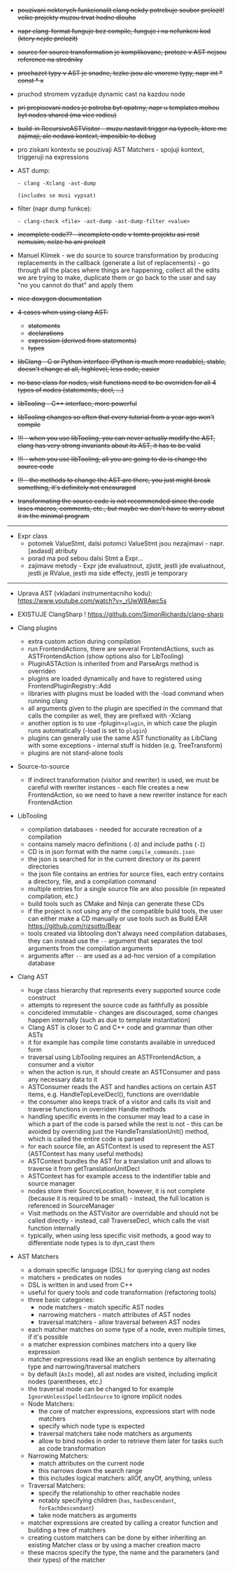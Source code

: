 - ~~pouzivani nekterych funkcionalit clang nekdy potrebuje soubor prelozit! velke projekty muzou trvat hodne dlouho~~

- ~~napr clang-format funguje bez compile, funguje i na nefunkcni kod (ktery nejde prelozit)~~

- ~~source for source transformation je komplikovane, protoze v AST nejsou reference na stredniky~~

- ~~prochazet typy v AST je snadne, tezke jsou ale vnorene typy, napr int * const * x~~

- pruchod stromem vyzaduje dynamic cast na kazdou node 

- ~~pri prepisovani nodes je potreba byt opatrny, napr u templates mohou byt nodes shared (ma vice rodicu)~~

- ~~build-in RecursiveASTVisitor - muzu nastavit trigger na typech, ktere me zajimaji, ale nedava kontext, imposible to debug~~

- pro ziskani kontextu se pouzivaji AST Matchers - spojuji kontext, triggeruji na expressions

- AST dump:

  ```
  - clang -Xclang -ast-dump
  
  (includes se musi vypsat)
  ```

  

- filter (napr dump funkce):

  ```
  - clang-check <file> -ast-dump -ast-dump-filter <value>
  
  ```

- ~~incomplete code?? - incomplete code v tomto projektu asi resit nemusim, nelze ho ani prelozit~~

- Manuel Klimek - we do source to source transformation by producing replacements in the callback (generate a list of replacements) - go through all the places where things are happening, collect all the edits we are trying to make, duplicate them or go back to the user and say "no you cannot do that" and apply them
- ~~nice doxygen documentation~~
- ~~4 cases when using clang AST:~~
  
  - ~~statements~~
  - ~~declarations~~
  - ~~expression (derived from statements)~~
  - ~~types~~
- ~~libClang - C or Python interface (Python is much more readable), stable, doesn't change at all, highlevel, less code, easier~~
- ~~no base class for nodes, visit functions need to be overriden for all 4 types of nodes (statements, decl, ...)~~
- ~~libTooling - C++ interface, more powerful~~
- ~~libTooling changes so often that every tutorial from a year ago won't compile~~

- ~~!!! - when you use libTooling, you can never actually modify the AST, clang has very strong invariants about its AST, it has to be valid~~

- ~~!!! - when you use libTooling, all you are going to do is change the source code~~

- ~~!!! - the methods to change the AST are there, you just might break something, it's definitely not encouraged~~


- ~~transformating the source code is not recommended since the code loses macros, comments, etc., but maybe we don't have to worry about it in the minimal program~~

------------------------

- Expr class 
   - potomek ValueStmt, dalsi potomci ValueStmt jsou nezajimavi - napr. [asdasd] atributy
   - porad ma pod sebou dalsi Stmt a Expr...
  - zajimave metody - Expr jde evaluatnout, zjistit, jestli jde evaluatnout, jestli je RValue, jestli ma side effecty, jestli je temporary

------------------------

- Uprava AST (vkladani instrumentacniho kodu): https://www.youtube.com/watch?v=_rUwW8Awc5s
- EXISTUJE ClangSharp ! https://github.com/SimonRichards/clang-sharp

- Clang plugins

  - extra custom action during compilation
  - run FrontendActions, there are several FrontendActions, such as ASTFrontendAction (show options also for LibTooling)
  - PluginASTAction is inherited from and ParseArgs method is overriden
  - plugins are loaded dynamically and have to registered using FrontendPluginRegistry::Add
  - libraries with plugins must be loaded with the -load command when running clang
  - all arguments given to the plugin are specified in the command that calls the compiler as well, they are prefixed with -Xclang
  - another option is to use -fplugin=`plugin`, in which case the plugin runs automatically (-load is set to `plugin`)
  - plugins can generally use the same AST functionality as LibClang with some exceptions - internal stuff is hidden (e.g. TreeTransform)
  - plugins are not stand-alone tools
- Source-to-source

  - If indirect transformation (visitor and rewriter) is used, we must be careful with rewriter instances - each file creates a new FrontendAction, so we need to have a new rewriter instance for each FrontendAction
- LibTooling

  - compilation databases - needed for accurate recreation of a compilation
  - contains namely macro definitions (`-D`) and include paths (`-I`)
  - CD is in json format with the name `compile_commands.json`
  - the json is searched for in the current directory or its parent directories
  - the json file contains an entries for source files, each entry contains a directory, file, and a compilation command
  - multiple entries for a single source file are also possible (in repeated compilation, etc.)
  - build tools such as CMake and Ninja can generate these CDs
  - if the project is not using any of the compatible build tools, the user can either make a CD manually or use tools such as Build EAR https://github.com/rizsotto/Bear
  - tools created via libtooling don't always need compilation databases, they can instead use the `--` argument that separates the tool arguments from the compilation arguments
  - arguments after `--` are used as a ad-hoc version of a compilation database
- Clang AST

  - huge class hierarchy that represents every supported source code construct
  - attempts to represent the source code as faithfully as possible
  - concidered immutable - changes are discouraged, some changes happen internally (such as due to template instantiation)
  - Clang AST is closer to C and C++ code and grammar than other ASTs
  - it for example has compile time constants available in unreduced form
  - traversal using LibTooling requires an ASTFrontendAction, a consumer and a visitor
  - when the action is run, it should create an ASTConsumer and pass any necessary data to it
  - ASTConsumer reads the AST and handles actions on certain AST items, e.g. HandleTopLevelDecl(), functions are overridable
  - the consumer also keeps track of a visitor and calls its visit and traverse functions in overriden Handle methods
  - handling specific events in the consumer may lead to a case in which a part of the code is parsed while the rest is not - this can be avoided by overriding just the HandleTranslationUnit() method, which is called the entire code is parsed
  - for each source file, an ASTContext is used to represent the AST (ASTContext has many useful methods)
  - ASTContext bundles the AST for a translation unit and allows to traverse it from getTranslationUnitDecl
  - ASTContext has for example access to the indentifier table and source manager
  - nodes store their SourceLocation, however, it is not complete (because it is required to be small) - instead, the full location is referenced in SourceManager
  - Visit methods on the ASTVisitor are overridable and should not be called directly - instead, call TraverseDecl, which calls the visit function internally
  - typically, when using less specific visit methods, a good way to differentiate node types is to dyn_cast them
- AST Matchers
  - a domain specific language (DSL) for querying clang ast nodes
  - matchers = predicates on nodes
  - DSL is written in and used from C++
  - useful for query tools and code transformation (refactoring tools)
  - three basic categories:
    - node matchers - match specific AST nodes
    - narrowing matchers - match attributes of AST nodes
    - traversal matchers - allow traversal between AST nodes
  - each matcher matches on some type of a node, even multiple times, if it's possible
  - a matcher expression combines matchers into a query like expression
  - matcher expressions read like an english sentence by alternating type and narrowing/traversal matchers
  - by default (`AsIs` mode), all ast nodes are visited, including implicit nodes (parentheses, etc.)
  - the traversal mode can be changed to for example `IgnoreUnlessSpelledInSource` to ignore implicit nodes
  - Node Matchers:
    - the core of matcher expressions, expressions start with node matchers
    - specify which node type is expected
    - traversal matchers take node matchers as arguments
    - allow to bind nodes in order to retrieve them later for tasks such as code transformation
  - Narrowing Matchers:
    - match attributes on the current node
    - this narrows down the search range
    - this includes logical matchers: allOf, anyOf, anything, unless
  - Traversal Matchers:
    - specify the relationship to other reachable nodes
    - notably specifying children (`has`, `hasDescendant`, `forEachDescendant`)
    - take node matchers as arguments
  - matcher expressions are created by calling a creator function and building a tree of matchers
  - creating custom matchers can be done by either inheriting an existing Matcher class or by using a macher creation macro
  - these macros specify the type, the name and the parameters (and their types) of the matcher